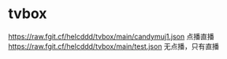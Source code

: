 # tvbox

https://raw.fgit.cf/helcddd/tvbox/main/candymuj1.json 点播直播
https://raw.fgit.cf/helcddd/tvbox/main/test.json 无点播，只有直播
